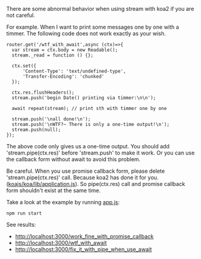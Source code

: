 There are some abnormal behavior when using stream with koa2 if you are not careful.

For example. When I want to print some messages one by one with a timmer. The following code does not work exactly as your wish.

    router.get('/wtf_with_await',async (ctx)=>{
      var stream = ctx.body = new Readable();
      stream._read = function () {};

      ctx.set({
          'Content-Type': 'text/undefined-type',
          'Transfer-Encoding': 'chunked'
      });

      ctx.res.flushHeaders();
      stream.push('begin Date() printing via timmer:\n\n');

      await repeat(stream); // print sth with timmer one by one

      stream.push('\nall done!\n');
      stream.push('\nWTF?~ There is only a one-time output!\n');
      stream.push(null);
    });

The above code only gives us a one-time output. You should add 'stream.pipe(ctx.res)' before 'stream.push' to make it work. Or you can use the callback form without await to avoid this problem.

Be careful. When you use promise callback form, please delete 'stream.pipe(ctx.res)' call. Because koa2 has done it for you. ([koajs/koa/lib/application.js](https://github.com/koajs/koa/blob/master/lib/application.js#L267)). So pipe(ctx.res) call and promise callback form shouldn't exist at the same time.

Take a look at the example by running [app.js](app.js):

    npm run start

See results:

- <http://localhost:3000/work_fine_with_promise_callback>
- <http://localhost:3000/wtf_with_await>
- <http://localhost:3000/fix_it_with_pipe_when_use_await>
